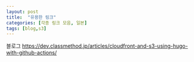```yaml
---
layout: post
title:  "유용한 링크"
categories: [각종 링크 모음, 일본]
tags: [blog,s3]
---
```


블로그
https://dev.classmethod.jp/articles/cloudfront-and-s3-using-hugo-with-github-actions/







